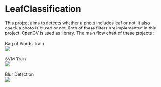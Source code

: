 LeafClassification 
================== 
This project aims to detects whether a photo includes leaf or not. It also check a photo is blured or not. Both of these filters are implemented in this project. OpenCV is used as library. The main flow chart of these projects :
<br/><br/>
Bag of Words Train
<br/> <img src="https://raw.github.com/cihanturkay/LeafClassification/master/LeafClassification/bow.png" /> <br/><br/> 
SVM Train 
<br/> <img src="https://raw.github.com/cihanturkay/LeafClassification/master/LeafClassification/svm.png" /> 
<br/><br/>
Blur Detection 
<br/> <img src="https://raw.github.com/cihanturkay/LeafClassification/master/LeafClassification/blur.png" /> 
